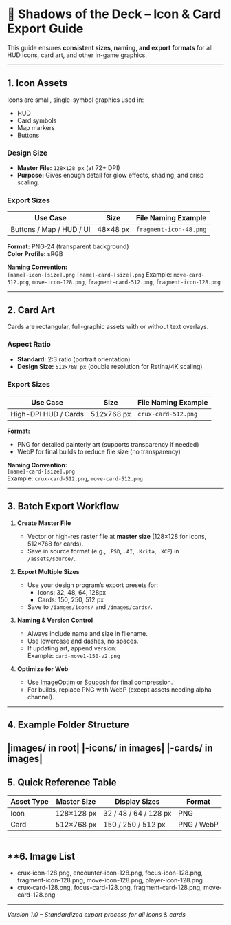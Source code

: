 # 🎨 Shadows of the Deck – Icon & Card Export Guide

This guide ensures **consistent sizes, naming, and export formats** for all HUD icons, card art, and other in-game graphics.

---

## **1. Icon Assets**
Icons are small, single-symbol graphics used in:
- HUD
- Card symbols
- Map markers
- Buttons

### **Design Size**
- **Master File:** `128×128 px` (at 72+ DPI)
- **Purpose:** Gives enough detail for glow effects, shading, and crisp scaling.

### **Export Sizes**
| Use Case | Size | File Naming Example |
|----------|------|---------------------|
| Buttons / Map / HUD / UI | 48×48 px | `fragment-icon-48.png` |


**Format:** PNG-24 (transparent background)  
**Color Profile:** sRGB

**Naming Convention:**  
`[name]-icon-[size].png`
`[name]-card-[size].png`
Example: `move-card-512.png`, `move-icon-128.png`, `fragment-card-512.png`, `fragment-icon-128.png`


---

## **2. Card Art**
Cards are rectangular, full-graphic assets with or without text overlays.

### **Aspect Ratio**
- **Standard:** 2:3 ratio (portrait orientation)
- **Design Size:** `512×768 px` (double resolution for Retina/4K scaling)

### **Export Sizes**
| Use Case | Size | File Naming Example |
|----------|------|---------------------|
| High-DPI HUD / Cards | 512x768 px | `crux-card-512.png` |

**Format:**  
- PNG for detailed painterly art (supports transparency if needed)
- WebP for final builds to reduce file size (no transparency)

**Naming Convention:**  
`[name]-card-[size].png`  
Example: `crux-card-512.png`, `move-card-512.png`

---

## **3. Batch Export Workflow**
1. **Create Master File**  
   - Vector or high-res raster file at **master size** (128×128 for icons, 512×768 for cards).
   - Save in source format (e.g., `.PSD`, `.AI`, `.Krita`, `.XCF`) in `/assets/source/`.

2. **Export Multiple Sizes**  
   - Use your design program’s export presets for:
     - Icons: 32, 48, 64, 128px
     - Cards: 150, 250, 512 px
   - Save to `/iamges/icons/` and `/images/cards/`.

3. **Naming & Version Control**  
   - Always include name and size in filename.
   - Use lowercase and dashes, no spaces.
   - If updating art, append version:  
     Example: `card-move1-150-v2.png`

4. **Optimize for Web**  
   - Use [ImageOptim](https://imageoptim.com/) or [Squoosh](https://squoosh.app/) for final compression.
   - For builds, replace PNG with WebP (except assets needing alpha channel).

---

## **4. Example Folder Structure**

|images/ in root|
   |-icons/ in images|
   |-cards/ in images|
---

## **5. Quick Reference Table**

| Asset Type | Master Size | Display Sizes | Format |
|------------|-------------|---------------|--------|
| Icon | 128×128 px | 32 / 48 / 64 / 128 px | PNG |
| Card | 512×768 px | 150 / 250 / 512 px | PNG / WebP |

---

## **6. **Image List**  
   - crux-icon-128.png, encounter-icon-128.png, focus-icon-128.png, fragment-icon-128.png, move-icon-128.png, player-icon-128.png
   - crux-card-128.png, focus-card-128.png, fragment-card-128.png, move-card-128.png

---

*Version 1.0 – Standardized export process for all icons & cards*
